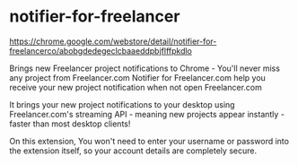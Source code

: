 notifier-for-freelancer
=======================
https://chrome.google.com/webstore/detail/notifier-for-freelancerco/abobgdedegeclcbaaeddpbjflffpkdlo

Brings new Freelancer project notifications to Chrome - You'll never miss any project from Freelancer.com
Notifier for Freelancer.com help you receive your new project notification when not open Freelancer.com

It brings your new project notifications to your desktop using Freelancer.com's streaming API - meaning new projects appear instantly - faster than most desktop clients!

On this extension, You won't need to enter your username or password into the extension itself, so your account details are completely secure.
